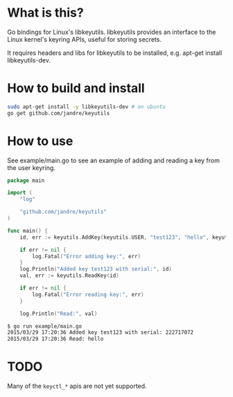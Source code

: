 # What is this?

Go bindings for Linux's libkeyutils. libkeyutils provides an interface to the Linux kernel's 
keyring APIs, useful for storing secrets.

It requires headers and libs for libkeyutils to be installed, e.g. apt-get install libkeyutils-dev.

# How to build and install

```bash
sudo apt-get install -y libkeyutils-dev # on ubuntu
go get github.com/jandre/keyutils
````

# How to use

See example/main.go to see an example of adding and reading a 
key from the user keyring.

```go
package main

import (
	"log"

	"github.com/jandre/keyutils"
)

func main() {
	id, err := keyutils.AddKey(keyutils.USER, "test123", "hello", keyutils.KEY_SPEC_USER_KEYRING)

	if err != nil {
		log.Fatal("Error adding key:", err)
	}
	log.Println("Added key test123 with serial:", id)
	val, err := keyutils.ReadKey(id)

	if err != nil {
		log.Fatal("Error reading key:", err)
	}

	log.Println("Read:", val)
```

```bash
$ go run example/main.go
2015/03/29 17:20:36 Added key test123 with serial: 222717072
2015/03/29 17:20:36 Read: hello
```

# TODO
Many of the `keyctl_*` apis are not yet supported.
